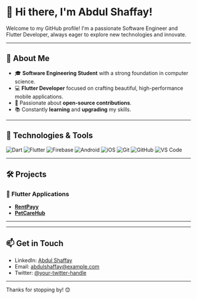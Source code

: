 # 👋 Hi there, I'm Abdul Shaffay!

Welcome to my GitHub profile! I'm a passionate Software Engineer and Flutter Developer, always eager to explore new technologies and innovate.

---

## 🚀 About Me

- 🎓 **Software Engineering Student** with a strong foundation in computer science.
- 💻 **Flutter Developer** focused on crafting beautiful, high-performance mobile applications.
- 🌟 Passionate about **open-source contributions**.
- 📚 Constantly **learning** and **upgrading** my skills.

---

## 🔧 Technologies & Tools

![Dart](https://img.shields.io/badge/-Dart-0175C2?style=flat-square&logo=dart&logoColor=white)
![Flutter](https://img.shields.io/badge/-Flutter-02569B?style=flat-square&logo=flutter&logoColor=white)
![Firebase](https://img.shields.io/badge/-Firebase-FFCA28?style=flat-square&logo=firebase&logoColor=black)
![Android](https://img.shields.io/badge/-Android-3DDC84?style=flat-square&logo=android&logoColor=white)
![iOS](https://img.shields.io/badge/-iOS-000000?style=flat-square&logo=apple&logoColor=white)
![Git](https://img.shields.io/badge/-Git-F05032?style=flat-square&logo=git&logoColor=white)
![GitHub](https://img.shields.io/badge/-GitHub-181717?style=flat-square&logo=github&logoColor=white)
![VS Code](https://img.shields.io/badge/-VS%20Code-007ACC?style=flat-square&logo=visual-studio-code&logoColor=white)

---

## 🛠 Projects

### 📱 Flutter Applications

- [**RentPayy**](https://github.com/shaffayqazi/RentPayy-App)
- [**PetCareHub**](https://github.com/shaffayqazi/PetCareHub-App)

---


---

## 📫 Get in Touch

- LinkedIn: [Abdul Shaffay](https://www.linkedin.com/in/abdul-shaffay-qazi/)
- Email: [abdulshaffay@example.com](mailto:abdulshaffayqazi@gmail.com)
- Twitter: [@your-twitter-handle](https://twitter.com/shaffay_abdul)

---

Thanks for stopping by! 😊
